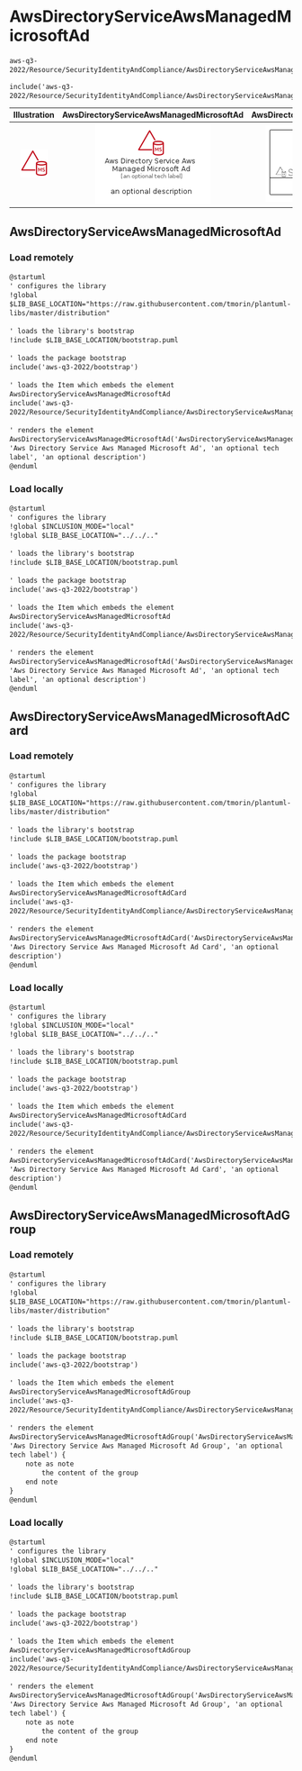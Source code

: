# AwsDirectoryServiceAwsManagedMicrosoftAd


```text
aws-q3-2022/Resource/SecurityIdentityAndCompliance/AwsDirectoryServiceAwsManagedMicrosoftAd
```

```text
include('aws-q3-2022/Resource/SecurityIdentityAndCompliance/AwsDirectoryServiceAwsManagedMicrosoftAd')
```



| Illustration | AwsDirectoryServiceAwsManagedMicrosoftAd | AwsDirectoryServiceAwsManagedMicrosoftAdCard | AwsDirectoryServiceAwsManagedMicrosoftAdGroup |
| :---: | :---: | :---: | :---: |
| ![illustration for Illustration](../../../aws-q3-2022/Resource/SecurityIdentityAndCompliance/AwsDirectoryServiceAwsManagedMicrosoftAd.png) | ![illustration for AwsDirectoryServiceAwsManagedMicrosoftAd](../../../aws-q3-2022/Resource/SecurityIdentityAndCompliance/AwsDirectoryServiceAwsManagedMicrosoftAd.Local.png) | ![illustration for AwsDirectoryServiceAwsManagedMicrosoftAdCard](../../../aws-q3-2022/Resource/SecurityIdentityAndCompliance/AwsDirectoryServiceAwsManagedMicrosoftAdCard.Local.png) | ![illustration for AwsDirectoryServiceAwsManagedMicrosoftAdGroup](../../../aws-q3-2022/Resource/SecurityIdentityAndCompliance/AwsDirectoryServiceAwsManagedMicrosoftAdGroup.Local.png) |




## AwsDirectoryServiceAwsManagedMicrosoftAd

### Load remotely
```plantuml
@startuml
' configures the library
!global $LIB_BASE_LOCATION="https://raw.githubusercontent.com/tmorin/plantuml-libs/master/distribution"

' loads the library's bootstrap
!include $LIB_BASE_LOCATION/bootstrap.puml

' loads the package bootstrap
include('aws-q3-2022/bootstrap')

' loads the Item which embeds the element AwsDirectoryServiceAwsManagedMicrosoftAd
include('aws-q3-2022/Resource/SecurityIdentityAndCompliance/AwsDirectoryServiceAwsManagedMicrosoftAd')

' renders the element
AwsDirectoryServiceAwsManagedMicrosoftAd('AwsDirectoryServiceAwsManagedMicrosoftAd', 'Aws Directory Service Aws Managed Microsoft Ad', 'an optional tech label', 'an optional description')
@enduml
```

### Load locally
```plantuml
@startuml
' configures the library
!global $INCLUSION_MODE="local"
!global $LIB_BASE_LOCATION="../../.."

' loads the library's bootstrap
!include $LIB_BASE_LOCATION/bootstrap.puml

' loads the package bootstrap
include('aws-q3-2022/bootstrap')

' loads the Item which embeds the element AwsDirectoryServiceAwsManagedMicrosoftAd
include('aws-q3-2022/Resource/SecurityIdentityAndCompliance/AwsDirectoryServiceAwsManagedMicrosoftAd')

' renders the element
AwsDirectoryServiceAwsManagedMicrosoftAd('AwsDirectoryServiceAwsManagedMicrosoftAd', 'Aws Directory Service Aws Managed Microsoft Ad', 'an optional tech label', 'an optional description')
@enduml
```

## AwsDirectoryServiceAwsManagedMicrosoftAdCard

### Load remotely
```plantuml
@startuml
' configures the library
!global $LIB_BASE_LOCATION="https://raw.githubusercontent.com/tmorin/plantuml-libs/master/distribution"

' loads the library's bootstrap
!include $LIB_BASE_LOCATION/bootstrap.puml

' loads the package bootstrap
include('aws-q3-2022/bootstrap')

' loads the Item which embeds the element AwsDirectoryServiceAwsManagedMicrosoftAdCard
include('aws-q3-2022/Resource/SecurityIdentityAndCompliance/AwsDirectoryServiceAwsManagedMicrosoftAd')

' renders the element
AwsDirectoryServiceAwsManagedMicrosoftAdCard('AwsDirectoryServiceAwsManagedMicrosoftAdCard', 'Aws Directory Service Aws Managed Microsoft Ad Card', 'an optional description')
@enduml
```

### Load locally
```plantuml
@startuml
' configures the library
!global $INCLUSION_MODE="local"
!global $LIB_BASE_LOCATION="../../.."

' loads the library's bootstrap
!include $LIB_BASE_LOCATION/bootstrap.puml

' loads the package bootstrap
include('aws-q3-2022/bootstrap')

' loads the Item which embeds the element AwsDirectoryServiceAwsManagedMicrosoftAdCard
include('aws-q3-2022/Resource/SecurityIdentityAndCompliance/AwsDirectoryServiceAwsManagedMicrosoftAd')

' renders the element
AwsDirectoryServiceAwsManagedMicrosoftAdCard('AwsDirectoryServiceAwsManagedMicrosoftAdCard', 'Aws Directory Service Aws Managed Microsoft Ad Card', 'an optional description')
@enduml
```

## AwsDirectoryServiceAwsManagedMicrosoftAdGroup

### Load remotely
```plantuml
@startuml
' configures the library
!global $LIB_BASE_LOCATION="https://raw.githubusercontent.com/tmorin/plantuml-libs/master/distribution"

' loads the library's bootstrap
!include $LIB_BASE_LOCATION/bootstrap.puml

' loads the package bootstrap
include('aws-q3-2022/bootstrap')

' loads the Item which embeds the element AwsDirectoryServiceAwsManagedMicrosoftAdGroup
include('aws-q3-2022/Resource/SecurityIdentityAndCompliance/AwsDirectoryServiceAwsManagedMicrosoftAd')

' renders the element
AwsDirectoryServiceAwsManagedMicrosoftAdGroup('AwsDirectoryServiceAwsManagedMicrosoftAdGroup', 'Aws Directory Service Aws Managed Microsoft Ad Group', 'an optional tech label') {
    note as note
        the content of the group
    end note
}
@enduml
```

### Load locally
```plantuml
@startuml
' configures the library
!global $INCLUSION_MODE="local"
!global $LIB_BASE_LOCATION="../../.."

' loads the library's bootstrap
!include $LIB_BASE_LOCATION/bootstrap.puml

' loads the package bootstrap
include('aws-q3-2022/bootstrap')

' loads the Item which embeds the element AwsDirectoryServiceAwsManagedMicrosoftAdGroup
include('aws-q3-2022/Resource/SecurityIdentityAndCompliance/AwsDirectoryServiceAwsManagedMicrosoftAd')

' renders the element
AwsDirectoryServiceAwsManagedMicrosoftAdGroup('AwsDirectoryServiceAwsManagedMicrosoftAdGroup', 'Aws Directory Service Aws Managed Microsoft Ad Group', 'an optional tech label') {
    note as note
        the content of the group
    end note
}
@enduml
```

